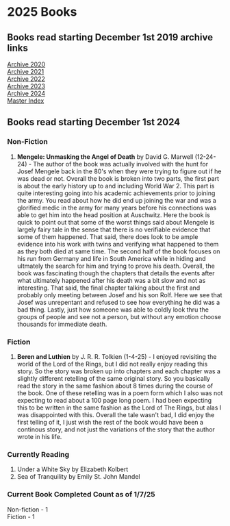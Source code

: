 # 2025 Books

## Books read starting December 1st 2019 archive links

[Archive 2020](https://github.com/Tsukiyonocm/Reading-List/blob/main/README-2020.md)\
[Archive 2021](https://github.com/Tsukiyonocm/Reading-List/blob/main/README-2021.md)\
[Archive 2022](https://github.com/Tsukiyonocm/Reading-List/blob/main/README-2022.md)\
[Archive 2023](https://github.com/Tsukiyonocm/Reading-List/blob/main/README-2023.md)\
[Archive 2024](https://github.com/Tsukiyonocm/Reading-List/blob/main/README-2024.md)\
[Master Index](https://github.com/Tsukiyonocm/Reading-List/blob/main/README-MasterIndex.md)

## Books read starting December 1st 2024

### Non-Fiction

1. <b>Mengele: Unmasking the Angel of Death</b> by David G. Marwell (12-24-24) - The author of the book was actually involved with 
the hunt for Josef Mengele back in the 80's when they were trying to figure out if he was dead or not. Overall the book is broken 
into two parts, the first part is about the early history up to and including World War 2. This part is quite interesting going 
into his academic achievements prior to joining the army. You read about how he did end up joining the war and was a glorified 
medic in the army for many years before his connections was able to get him into the head position at Auschwitz. Here the book 
is quick to point out that some of the worst things said about Mengele is largely fairy tale in the sense that there is no verifiable 
evidence that some of them happened. That said, there does look to be ample evidence into his work with twins and verifying 
what happened to them as they both died at same time. The second half of the book focuses on his run from Germany and life 
in South America while in hiding and ultmately the search for him and trying to prove his death. Overall, the book was fascinating
 though the chapters that details the events after what ultimately happened after his death was a bit slow and not as interesting. 
 That said, the final chapter talking about the first and probably only meeting between Josef and his son Rolf. Here we see that 
 Josef was unrepentant and refused to see how everything he did was a bad thing. Lastly, just how someone was able to coldly look 
 thru the groups of people and see not a person, but without any emotion choose thousands for immediate death.

### Fiction
1. <b>Beren and Luthien</b> by J. R. R. Tolkien (1-4-25) - I enjoyed revisiting the world of the Lord of the Rings, but I did not really
enjoy reading this story. So the story was broken up into chapters and each chapter was a slightly different retelling of the same
original story. So you basically read the story in the same fashion about 8 times during the course of the book. One of these retelling 
was in a poem form which I also was not expecting to read about a 100 page long poem. I had been expecting this to be written in the
same fashion as the Lord of The Rings, but alas I was disappointed with this. Overall the tale wasn't bad, I did enjoy the first telling
of it, I just wish the rest of the book would have been a continous story, and not just the variations of the story that the author
wrote in his life.

### Currently Reading

1. Under a White Sky by Elizabeth Kolbert
2. Sea of Tranquility by Emily St. John Mandel

### Current Book Completed Count as of 1/7/25

Non-fiction - 1\
Fiction - 1
